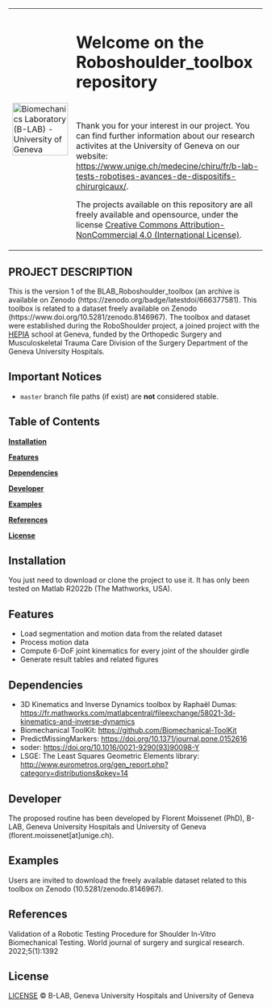 <table width="100%">
    <tr>
        <td width="25%">
            <img src="https://www.unige.ch/medecine/chiru/files/cache/4be03300652cdfa4cac6972e37e8665f_f99.png" alt="Biomechanics Laboratory (B-LAB) - University of Geneva" width="100%"/>
        </td>
        <td width="75%">
            <h1>Welcome on the Roboshoulder_toolbox repository</h1><br>
            <p>Thank you for your interest in our project. You can find further information about our research activites at the University of Geneva on our website: <a href="https://www.unige.ch/medecine/chiru/fr/b-lab-tests-robotises-avances-de-dispositifs-chirurgicaux/" target="_blank">https://www.unige.ch/medecine/chiru/fr/b-lab-tests-robotises-avances-de-dispositifs-chirurgicaux/</a>.</p>
            <p>The projects available on this repository are all freely available and opensource, under the license <a href="https://creativecommons.org/licenses/by-nc/4.0/" target="_blank">Creative Commons Attribution-NonCommercial 4.0 (International License)</a>.</p>
        </td>
    </tr>
</table>
<h2 align="left">PROJECT DESCRIPTION</h2>
This is the version 1 of the BLAB_Roboshoulder_toolbox (an archive is available on Zenodo (https://zenodo.org/badge/latestdoi/666377581). This toolbox is related to a dataset freely available on Zenodo (https://www.doi.org/10.5281/zenodo.8146967). The toolbox and dataset were established during the RoboShoulder project, a joined project with the <a href="https://www.hesge.ch/hepia/" target="_blank">HEPIA</a> school at Geneva, funded by the Orthopedic Surgery and Musculoskeletal Trauma Care Division of the Surgery Department of the Geneva University Hospitals.

</h2>

## Important Notices
* `master` branch file paths (if exist) are **not** considered stable.

## Table of Contents
[**Installation**](#installation)

[**Features**](#features)

[**Dependencies**](#dependencies)

[**Developer**](#developer)

[**Examples**](#examples)

[**References**](#references)

[**License**](#license)

## Installation
You just need to download or clone the project to use it. It has only been tested on Matlab R2022b (The Mathworks, USA).

## Features
- Load segmentation and motion data from the related dataset
- Process motion data
- Compute 6-DoF joint kinematics for every joint of the shoulder girdle
- Generate result tables and related figures

## Dependencies
- 3D Kinematics and Inverse Dynamics toolbox by Raphaël Dumas: https://fr.mathworks.com/matlabcentral/fileexchange/58021-3d-kinematics-and-inverse-dynamics
- Biomechanical ToolKit: https://github.com/Biomechanical-ToolKit
- PredictMissingMarkers: https://doi.org/10.1371/journal.pone.0152616   
- soder: https://doi.org/10.1016/0021-9290(93)90098-Y
- LSGE: The Least Squares Geometric Elements library: http://www.eurometros.org/gen_report.php?category=distributions&pkey=14

## Developer
The proposed routine has been developed by Florent Moissenet (PhD), B-LAB, Geneva University Hospitals and University of Geneva (florent.moissenet[at]unige.ch).

## Examples
Users are invited to download the freely available dataset related to this toolbox on Zenodo (10.5281/zenodo.8146967).

## References
Validation of a Robotic Testing Procedure for Shoulder In-Vitro Biomechanical Testing. World journal of surgery and surgical research. 2022;5(1):1392

## License
<a href="https://creativecommons.org/licenses/by-nc/4.0/legalcode" target="_blank">LICENSE</a> © B-LAB, Geneva University Hospitals and University of Geneva
